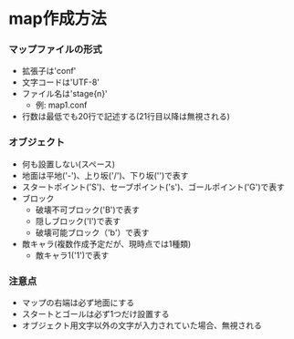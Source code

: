 
# map作成方法

### マップファイルの形式
  - 拡張子は'conf'
  - 文字コードは'UTF-8'
  - ファイル名は'stage{n}'
    - 例: map1.conf
  - 行数は最低でも20行で記述する(21行目以降は無視される)

### オブジェクト
  - 何も設置しない(スペース)
  - 地面は平地('-')、上り坂('/')、下り坂('\')で表す
  - スタートポイント('S')、セーブポイント('s')、ゴールポイント('G')で表す
  - ブロック
    - 破壊不可ブロック('B')で表す
    - 隠しブロック('I')で表す
    - 破壊可能ブロック（'b'）で表す
  - 敵キャラ(複数作成予定だが、現時点では1種類)
    - 敵キャラ1('1')で表す

### 注意点
  - マップの右端は必ず地面にする
  - スタートとゴールは必ず1つだけ設置する
  - オブジェクト用文字以外の文字が入力されていた場合、無視される
